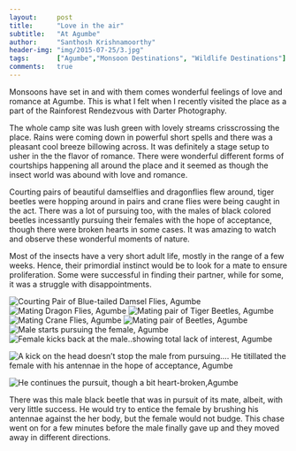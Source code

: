 ```yaml
---
layout:     post
title:      "Love in the air"
subtitle:   "At Agumbe"
author:     "Santhosh Krishnamoorthy"
header-img: "img/2015-07-25/3.jpg"
tags:		["Agumbe","Monsoon Destinations", "Wildlife Destinations"]
comments:   true
---
```


<p>Monsoons have set in and with them comes wonderful feelings of love and romance at Agumbe. This is what I felt when I recently visited the place as a part of the Rainforest Rendezvous with Darter Photography.</p>

<p>The whole camp site was lush green with lovely streams crisscrossing the place. Rains were coming down in powerful short spells and there was a pleasant cool breeze billowing across. It was definitely a stage setup to usher in the the flavor of romance. There were wonderful different forms of courtships happening all around the place and it seemed as though the insect world was abound with love and romance.</p>

<p>Courting pairs of beautiful damselflies and dragonflies flew around,  tiger beetles were hopping around in pairs and crane flies were being caught in the act. There was a lot of pursuing too, with the males of black colored beetles incessantly pursuing their females with the hope of acceptance, though there were broken hearts in some cases. It was amazing to watch and observe these wonderful moments of nature.</p>

<p>Most of the insects have a very short adult life, mostly in the range of a few weeks. Hence, their primordial instinct would be to look for a mate to ensure proliferation. Some were successful in finding their partner, while for some, it was a struggle with disappointments.</p>


<img src="{{ site.baseurl}}/img/2015-07-25/1.jpg" alt="Courting Pair of Blue-tailed Damsel Flies, Agumbe">

<img src="{{ site.baseurl}}/img/2015-07-25/2.jpg" alt="Mating Dragon Flies, Agumbe">

<img src="{{ site.baseurl}}/img/2015-07-25/3.jpg" alt="Mating pair of Tiger Beetles, Agumbe">

<img src="{{ site.baseurl}}/img/2015-07-25/4.jpg" alt="Mating Crane Flies, Agumbe">

<img src="{{ site.baseurl}}/img/2015-07-25/5.jpg" alt="Mating pair of Beetles, Agumbe">

<img src="{{ site.baseurl}}/img/2015-07-25/6.jpg" alt="Male starts pursuing the female, Agumbe">

<img src="{{ site.baseurl}}/img/2015-07-25/7.jpg" alt="Female kicks back at the male..showing total lack of interest, Agumbe">

<img src="{{ site.baseurl}}/img/2015-07-25/8.jpg" alt="A kick on the head doesn’t stop the male from pursuing….
He titillated the female with his antennae in the hope of acceptance, Agumbe">

<img src="{{ site.baseurl}}/img/2015-07-25/9.jpg" alt="He continues the pursuit, though a bit heart-broken,Agumbe">

<p>There was this male black beetle that was in pursuit of its mate, albeit, with very little success. He would try to entice the female by brushing his antennae against the her body, but the female would not budge. This chase went on for a few minutes before the male finally gave up and they moved away in different directions.</p>




